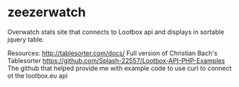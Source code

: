 # zeezerwatch
Overwatch stats site that connects to Lootbox api and displays in sortable jquery table.


Resources:
http://tablesorter.com/docs/ Full version of Christian Bach's Tablesorter
https://github.com/Splash-22557/Lootbox-API-PHP-Examples  The github that helped provide me with example code to use curl to connect ot the lootbox.eu api
